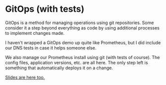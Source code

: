 GitOps (with tests)
===================

GitOps is a method for managing operations using git repositories. Some
consider it a step beyond everything as code by using additional processes
to implement changes made.

I haven't wrapped a GitOps demo up quite like Prometheus, but I did
include our DNS tests in case it helps someone else.

We also manage our Prometheus install using git (with tests of course). The
config files, application versions, etc. are all here. The only step left
is something that automatically deploys it on a change.

[Slides are here too.](slides.pdf)